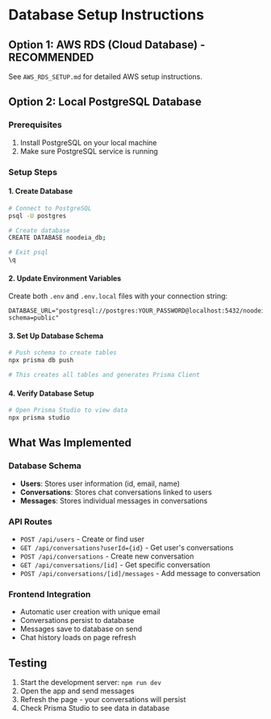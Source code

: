 # Database Setup Instructions

## Option 1: AWS RDS (Cloud Database) - RECOMMENDED
See `AWS_RDS_SETUP.md` for detailed AWS setup instructions.

## Option 2: Local PostgreSQL Database

### Prerequisites
1. Install PostgreSQL on your local machine
2. Make sure PostgreSQL service is running

### Setup Steps

#### 1. Create Database
```bash
# Connect to PostgreSQL
psql -U postgres

# Create database
CREATE DATABASE noodeia_db;

# Exit psql
\q
```

#### 2. Update Environment Variables
Create both `.env` and `.env.local` files with your connection string:
```
DATABASE_URL="postgresql://postgres:YOUR_PASSWORD@localhost:5432/noodeia_db?schema=public"
```

#### 3. Set Up Database Schema
```bash
# Push schema to create tables
npx prisma db push

# This creates all tables and generates Prisma Client
```

#### 4. Verify Database Setup
```bash
# Open Prisma Studio to view data
npx prisma studio
```

## What Was Implemented

### Database Schema
- **Users**: Stores user information (id, email, name)
- **Conversations**: Stores chat conversations linked to users
- **Messages**: Stores individual messages in conversations

### API Routes
- `POST /api/users` - Create or find user
- `GET /api/conversations?userId={id}` - Get user's conversations
- `POST /api/conversations` - Create new conversation
- `GET /api/conversations/[id]` - Get specific conversation
- `POST /api/conversations/[id]/messages` - Add message to conversation

### Frontend Integration
- Automatic user creation with unique email
- Conversations persist to database
- Messages save to database on send
- Chat history loads on page refresh

## Testing
1. Start the development server: `npm run dev`
2. Open the app and send messages
3. Refresh the page - your conversations will persist
4. Check Prisma Studio to see data in database
